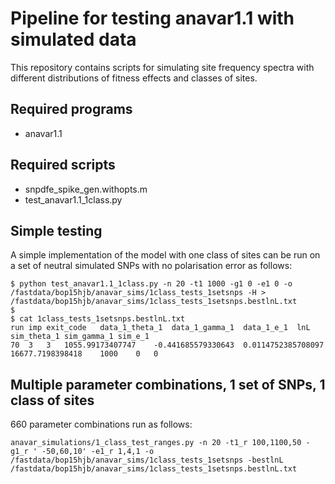 # Pipeline for testing anavar1.1 with simulated data

This repository contains scripts for simulating site frequency spectra with different distributions of fitness effects and classes of sites. 

## Required programs

* anavar1.1

## Required scripts

* snpdfe_spike_gen.withopts.m
* test_anavar1.1_1class.py

## Simple testing

A simple implementation of the model with one class of sites can be run on a set of neutral simulated SNPs with no polarisation error as follows:

```
$ python test_anavar1.1_1class.py -n 20 -t1 1000 -g1 0 -e1 0 -o /fastdata/bop15hjb/anavar_sims/1class_tests_1setsnps -H > /fastdata/bop15hjb/anavar_sims/1class_tests_1setsnps.bestlnL.txt
$
$ cat 1class_tests_1setsnps.bestlnL.txt 
run	imp	exit_code	data_1_theta_1	data_1_gamma_1	data_1_e_1	lnL	sim_theta_1	sim_gamma_1	sim_e_1
70	3	3	1055.99173407747	-0.441685579330643	0.0114752385708097	16677.7198398418	1000	0	0
```

## Multiple parameter combinations, 1 set of SNPs, 1 class of sites

660 parameter combinations run as follows:

```
anavar_simulations/1_class_test_ranges.py -n 20 -t1_r 100,1100,50 -g1_r ' -50,60,10' -e1_r 1,4,1 -o /fastdata/bop15hjb/anavar_sims/1class_tests_1setsnps -bestlnL /fastdata/bop15hjb/anavar_sims/1class_tests_1setsnps.bestlnL.txt 
```